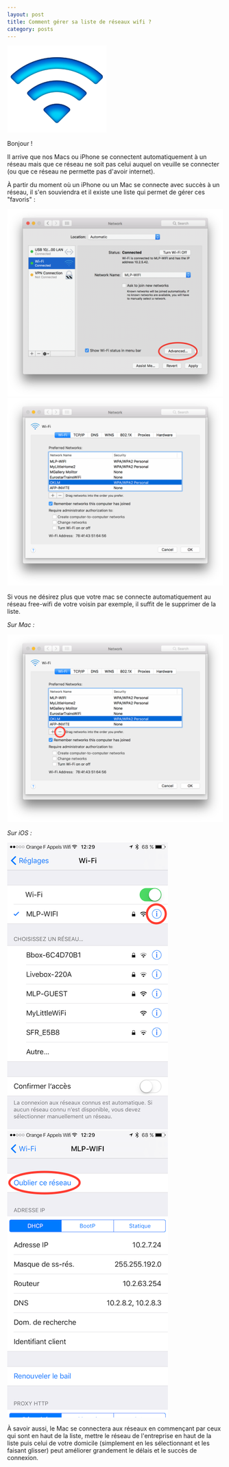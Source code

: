 ```yaml
---
layout: post
title: Comment gérer sa liste de réseaux wifi ?
category: posts
---
```


![Wifi-icon](/images/wifi_lg.png)


Bonjour !

Il arrive que nos Macs ou iPhone se connectent automatiquement à un réseau mais que ce réseau ne soit pas celui auquel on veuille se connecter (ou que ce réseau ne permette pas d'avoir internet). 

À partir du moment où un iPhone ou un Mac se connecte avec succès à un réseau, il s'en souviendra et il existe une liste qui permet de gérer ces "favoris" :

![sshot_prefs_wifi_0](/images/sshot_prefs_wifi_0.png)
![sshot_prefs_wifi_1](/images/sshot_prefs_wifi_1.png)

Si vous ne désirez plus que votre mac se connecte automatiquement au réseau free-wifi de votre voisin par exemple, il suffit de le supprimer de la liste.
 
*Sur Mac :*

![sshot_prefs_wifi_2](/images/sshot_prefs_wifi_2.png)

*Sur iOS :*

![IMG_0189](/images/IMG_0189.PNG)   ![IMG_0190](/images/IMG_0190.PNG)


À savoir aussi, le Mac se connectera aux réseaux en commençant par ceux qui sont en haut de la liste, mettre le réseau de l'entreprise en haut de la liste puis celui de votre domicile (simplement en les sélectionnant et les faisant glisser) peut améliorer grandement le délais et le succès de connexion.
